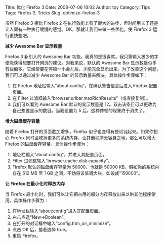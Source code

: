 Title: 优化 Firefox 3
Date: 2008-07-06 10:02
Author: toy
Category: Tips
Tags: Firefox 3, Tricks
Slug: optimize-firefox-3

虽然 Firefox 3 相比 Firefox 2
在执行效能上有了很大的进步，但时间用长了还是让人颇有一种执行缓慢的感觉。OK，那就让我们来做一些优化，使
Firefox 3 运行更快些吧。

**减少 Awesome Bar 显示数量**

Firefox 3 新引入的 Awesome Bar
功能，我真的是很喜欢。我只需输入极少的字便能获得想要打开网页的建议。对我来说，默认的
Awesome Bar
显示数量似乎有些偏多。它经常要在停顿一小会儿后，才能完全显示出来。为了改善这个问题，我们可以通过减少
Awesome Bar 的显示数量来解决。具体操作步骤如下：

1.  在 Firefox 地址栏输入“about:config”，在确认警告信息后进入 Firefox
    配置页面。
2.  在 Filter 过滤框输入“browser.urlbar.maxRichResults”（或直接复制）。
3.  我们可以看到 Awesome Bar 默认的显示数量是
    12。双击该条目可以更改为自己想要显示的数目。当我设置为 5
    后，这种停顿的现象终于消失了。

**增大磁盘缓存容量**

随着 Firefox 打开的页面愈加增多，Firefox
似乎也变得有些迟钝起来。如果你担心 Firefox
同时会吃掉更多的系统内存，让其他程序无容身之地，那么可以增大 Firefox
的磁盘缓存容量。具体操作步骤为：

1.  地址栏输入“about:config”，并进入其配置页面。
2.  Filter 过滤框输入“browser.cache.disk.capacity”。
3.  Firefox 默认的磁盘缓存容量为 50000，也就是 50000
    KB。假如你的系统内存在 512 MB 至 1 GB
    之间，不妨将该值调大些，如设成“150000”。

**让 Firefox 在最小化时释放内存**

当 Firefox
最小化时，我们可以让它把占用的部分内存释放出来以供其他程序使用。具体操作步骤为：

1.  在地址栏输入“about:config”进入其配置页面。
2.  右击点选“New->Boolean”。
3.  在打开的对话框中输入“config.trim\_on\_minimize”。
4.  点击 OK 后，接着选择 true。
5.  重启 Firefox。

